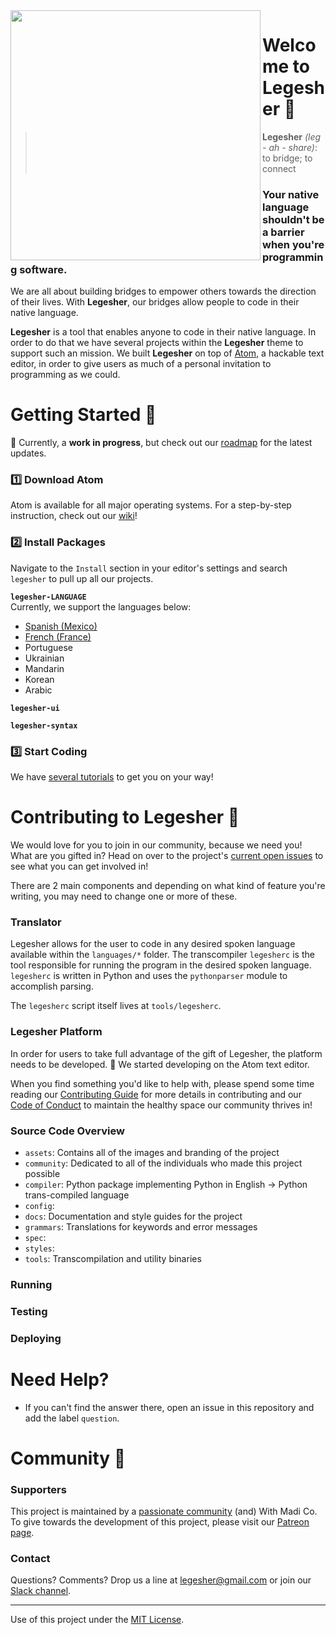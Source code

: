<img src="https://github.com/madiedgar/legesher/blob/master/assets/images/testOstrich.png" align="left" height="400px"/>

# Welcome to Legesher 👋

>**Legesher** _(leg - ah - share)_: to bridge; to connect

### Your native language shouldn't be a barrier when you're programming software.
We are all about building bridges to empower others towards the direction of their lives. With **Legesher**, our bridges allow people to code in their native language.

**Legesher** is a tool that enables anyone to code in their native language. In order to do that we have several projects within the **Legesher** theme to support such an mission. We built **Legesher** on top of [Atom](atom.io), a hackable text editor, in order to give users as much of a personal invitation to programming as we could.

# Getting Started 📍
👷 Currently, a **work in progress**, but check out our [roadmap](https://github.com/madiedgar/legesher/issues) for the latest updates.

### 1️⃣ Download Atom
<!-- insert Atom logo -->
Atom is available for all major operating systems. For a step-by-step instruction, check out our [wiki](https://github.com/madiedgar/legesher/wiki)!

### 2️⃣ Install Packages
Navigate to the `Install` section in your editor's settings and search `legesher` to pull up all our projects.

**`legesher-LANGUAGE`**  
Currently, we support the languages below:  
-   [Spanish (Mexico)](https://github.com/madiedgar/Legesher/tree/master/languages/spanish-mexico)
-   [French (France)](https://github.com/madiedgar/Legesher/tree/master/languages/french-france)
-   Portuguese
-   Ukrainian
-   Mandarin
-   Korean
-   Arabic

**`legesher-ui`**

**`legesher-syntax`**


### 3️⃣ Start Coding
We have [several tutorials](https://github.com/WithMadi/BetaTeam) to get you on your way!

# Contributing to Legesher 🎁
We would love for you to join in our community, because we need you! What are you gifted in? Head on over to the project's [current open issues](https://github.com/madiedgar/Legesher/issues) to see what you can get involved in!  

There are 2 main components and depending on what kind of feature you're writing, you may need to change one or more of these.

### Translator
Legesher allows for the user to code in any desired spoken language available within the `languages/*` folder. The transcompiler `legesherc` is the tool responsible for running the program in the desired spoken language. `legesherc` is written in Python and uses the `pythonparser` module to accomplish parsing.

The `legesherc` script itself lives at `tools/legesherc`.

### Legesher Platform
In order for users to take full advantage of the gift of Legesher, the platform needs to be developed. 🎉 We started developing on the Atom text editor.

When you find something you'd like to help with, please spend some time reading our [Contributing Guide](https://github.com/madiedgar/Legesher/blob/master/CONTRIBUTING.md) for more details in contributing and our [Code of Conduct](https://github.com/madiedgar/Legesher/blob/master/CODE_OF_CONDUCT.md) to maintain the healthy space our community thrives in!

### Source Code Overview
-   `assets`: Contains all of the images and branding of the project
-   `community`: Dedicated to all of the individuals who made this project possible
-   `compiler`: Python package implementing Python in English -> Python trans-compiled language
-   `config`:
-   `docs`: Documentation and style guides for the project
-   `grammars`: Translations for keywords and error messages
-   `spec`:
-   `styles`:
-   `tools`: Transcompilation and utility binaries

### Running  
### Testing  
### Deploying  


# Need Help?
-   If you can't find the answer there, open an issue in this repository and add the label `question`.

# Community :handshake:

### Supporters
This project is maintained by a [passionate community](https://github.com/madiedgar/Legesher/blob/master/community) (and) With Madi Co. To give towards the development of this project, please visit our [Patreon page](https://www.patreon.com/madiedgar).

### Contact
Questions? Comments? Drop us a line at [legesher@gmail.com](mailto:legesher@gmail.com) or join our [Slack channel](https://join.slack.com/t/codewithmadi/shared_invite/enQtNDM1NDU4NTY4MjA5LTc0ODAyNjM5OTI4ZjJlZjYxNTdhNWQ5OGE4MjNjNzRiMjBmZjczNTkxYTU1ZWFhZDg1NGY2OWRlMzhlOWMyODQ).

-----------------------------------

Use of this project under the [MIT License](https://github.com/madiedgar/Legesher/blob/master/LICENSE).

